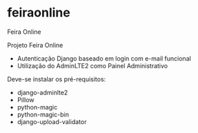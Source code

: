 # feiraonline
Feira Online

Projeto Feira Online

- Autenticação Django baseado em login com e-mail funcional
- Utilização do AdminLTE2 como Painel Administrativo

Deve-se instalar os pré-requisitos:

- django-adminlte2
- Pillow
- python-magic
- python-magic-bin
- django-upload-validator
